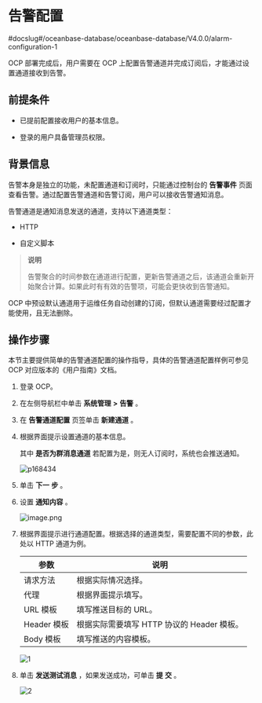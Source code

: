 # 告警配置
#docslug#/oceanbase-database/oceanbase-database/V4.0.0/alarm-configuration-1

OCP 部署完成后，用户需要在 OCP 上配置告警通道并完成订阅后，才能通过设置通道接收到告警。

## 前提条件

* 已提前配置接收用户的基本信息。

* 登录的用户具备管理员权限。

## 背景信息

告警本身是独立的功能，未配置通道和订阅时，只能通过控制台的 **告警事件** 页面查看告警。通过配置告警通道和告警订阅，用户可以接收告警通知消息。

告警通道是通知消息发送的通道，支持以下通道类型：

* HTTP

* 自定义脚本

>**说明**
>
>告警聚合的时间参数在通道进行配置，更新告警通道之后，该通道会重新开始聚合计算。如果此时有有效的告警项，可能会更快收到告警通知。

OCP 中预设默认通道用于运维任务自动创建的订阅，但默认通道需要经过配置才能使用，且无法删除。

## 操作步骤

本节主要提供简单的告警通道配置的操作指导，具体的告警通道配置样例可参见 OCP 对应版本的《用户指南》文档。

1. 登录 OCP。

2. 在左侧导航栏中单击 **系统管理** **\>** **告警** 。

3. 在 **告警通道配置** 页签单击 **新建通道** 。

4. 根据界面提示设置通道的基本信息。

   其中 **是否为群消息通道** 若配置为是，则无人订阅时，系统也会推送通知。

   ![p168434](https://help-static-aliyun-doc.aliyuncs.com/assets/img/zh-CN/0249060261/p271189.png)

5. 单击 **下一** **步** 。

6. 设置 **通知内容** 。

   ![image.png](https://help-static-aliyun-doc.aliyuncs.com/assets/img/zh-CN/3248190061/p168435.png "image.png")

7. 根据界面提示进行通道配置。根据选择的通道类型，需要配置不同的参数，此处以 HTTP 通道为例。

   |    参数     |              说明              |
   |-----------|------------------------------|
   | 请求方法      | 根据实际情况选择。                    |
   | 代理        | 根据界面提示填写。                    |
   | URL 模板    | 填写推送目标的 URL。                 |
   | Header 模板 | 根据实际需要填写 HTTP 协议的 Header 模板。 |
   | Body 模板   | 填写推送的内容模板。                   |

   ![1](https://help-static-aliyun-doc.aliyuncs.com/assets/img/zh-CN/9218947061/p169823.png)

8. 单击 **发送测试消息** ，如果发送成功，可单击 **提** **交** 。

   ![2](https://help-static-aliyun-doc.aliyuncs.com/assets/img/zh-CN/9218947061/p169824.png)
